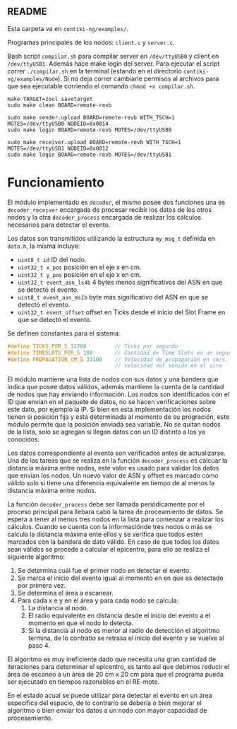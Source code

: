 ## README

Esta carpeta va en ``contiki-ng/examples/``.

Programas principales de los nodos: ``client.c`` y ``server.c``.

Bash script ``compilar.sh`` para compilar server en ``/dev/ttyUSB0`` y client en ``/dev/ttyUSB1``. Además hace make login del server.
Para ejecutar el script correr ``./compilar.sh`` en la terminal (estando en el directorio ``contiki-ng/examples/Node``).
Si no deja correr cambiarle permisos al archivos para que sea ejecutable corriendo el comando ``chmod +x compilar.sh``.

```
make TARGET=zoul savetarget
sudo make clean BOARD=remote-revb

sudo make sender.upload BOARD=remote-revb WITH_TSCH=1 MOTES=/dev/ttyUSB0 NODEID=0x0014
sudo make login BOARD=remote-revb MOTES=/dev/ttyUSB0

sudo make receiver.upload BOARD=remote-revb WITH_TSCH=1 MOTES=/dev/ttyUSB1 NODEID=0x0012
sudo make login BOARD=remote-revb MOTES=/dev/ttyUSB1
```

# Funcionamiento

El módulo implementado es ``decoder``, el mismo posee dos funciones una es ``decoder_receiver`` encargada de procesar recibir los datos de los otros nodos y la otra ``decoder_process`` encargada de realizar los cálculos necesarios para detectar el evento.

Los datos son transmitidos utilizando la estructura ``my_msg_t`` definida en ``data.h``, la misma incluye:

- ``uint8_t id`` ID del nodo.
- ``uint32_t x_pos`` posición en el eje x en cm.
- ``uint32_t y_pos`` posición en el eje x en cm.
- ``uint32_t event_asn_ls4b`` 4 bytes menos significativos del ASN en que se detectó el evento.
- ``uint8_t event_asn_ms1b`` byte más significativo del ASN en que se detectó el evento.
- ``uint32_t event_offset`` offset en Ticks desde el inicio del Slot Frame en que se detectó el evento.

Se definen constantes para el sistema:

```c
#define TICKS_PER_S 32768         // Ticks por segundo
#define TIMESLOTS_PER_S 100       // Cantidad de Time Slots en un segundo, vale 100 para Time Slots de 10 ms
#define PROPAGATION_CM_S 33100    // Velocidad de propagación en cm/s, valor correspondiente a 331 m/s de la
                                  // velocidad del sonido en el aire
```

El módulo mantiene una lista de nodos con sus datos y una bandera que indica que posee datos válidos, además mantiene la cuenta de la cantidad de nodos que hay enviando información. Los nodos son identificados con el ID que envían en el paquete de datos, no se hacen verificaciones sobre este dato, por ejemplo la IP. Si bien en esta implementación los nodos tienen si posición fija y está determinada al momento de su progración, este módulo permite que la posición enviada sea variable. No se quitan nodos de la lista, solo se agregan si llegan datos con un ID distinto a los ya conocidos.

Los datos correspondiente al evento son verificados antes de actualizarse. Una de las tareas que se realiza en la función ``decoder_process`` es calcuar la distancia máxima entre nodos, este valor es usado para validar los datos que envían los nodos. Un nuevo valor de ASN y offset es marcado cómo válido solo si tiene una diferencia equivalente en tiempo de al menos la distancia máxima entre nodos.

La función ``decoder_process`` debe ser llamada periódicamente por el proceso principal para llebara cabo la tarea de proceamiento de datos. Se espera a tener al menos tres nodos en la lista para comenzar a realizar los cálculos. Cuando se cuenta con la informaciónde tres nodos o más se calcula la distancia máxima ente ellos y se verifica que todos estén marcados con la bandera de dato válido. En caso de que todos los datos sean válidos se procede a calcular el epicentro, para ello se realiza el siguiente algoritmo:

1. Se determina cuál fue el primer nodo en detectar el evento.
2. Se marca el inicio del evento igual al momento en en que es detectado por primera vez. 
3. Se determina el área a escanear.
4. Para cada x e y en el área y para cada nodo se calcula:
   1. La distancia al nodo.
   2. El radio equivalente en distancia desde el inicio del evento a el momento en que el nodo lo detecta.
   3. Si la distancia al nodo es menor al radio de detección el algoritmo termina, de lo contratio se retrasa el inicio del evento y se vuelve al paso 4.

El algoritmo es muy ineficiente dado que necesita una gran cantidad de iteraciones para determinar el epicentro, es tanto así que debimos reducir el área de escaneo a un área de 20 cm x 20 cm para que el programa pueda ser ejecutado en tiempos razonables en el RE-mote.

En el estado acual se puede utilizar para detectar el evento en un área específica del espacio, de lo contrario se debería o bien mejorar el algoritmo o bien enviar los datos a un nodo con mayor capacidad de procesamiento.

